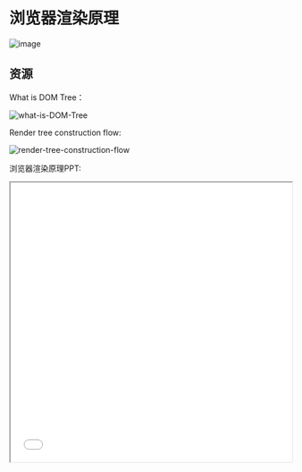 # 浏览器渲染原理

![image](https://cdn.staticaly.com/gh/jonsam-ng/image-hosting@master/2022/image.4zfqwnh65tc0.webp)

## 资源

What is DOM Tree：

![what-is-DOM-Tree](https://cdn.staticaly.com/gh/jonsam-ng/image-hosting@master/2022/what-is-DOM-Tree.2qlqpxwm7wg0.webp)

Render tree construction flow:

![render-tree-construction-flow](https://cdn.staticaly.com/gh/jonsam-ng/image-hosting@master/2022/render-tree-construction-flow.3d5h9f2kiy00.webp)

浏览器渲染原理PPT:

<Iframe src="/browser-internal/index.html" height="500px" style="width: 100%" />

浏览器渲染原理PDF:

<Pdf src="/browser-internal/How Browsers Work Behind the scenes of modern web browsers.pdf" />

参考原文：

- [How browsers work](https://web.dev/howbrowserswork/)
- 翻译：[浏览器到底是怎么工作的、浏览器的工作原理](https://blog.csdn.net/S_clifftop/article/details/95994512)
